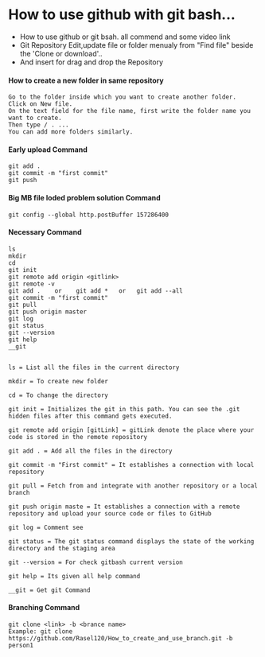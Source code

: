 # How to use github with git bash...

- How to use github or git bsah. all commend and some video link
- Git Repository Edit,update file or folder menualy from "Find file" beside the 'Clone or download'..
- And insert for drag and drop the Repository

#### How to create a new folder in same repository
```
Go to the folder inside which you want to create another folder.
Click on New file.
On the text field for the file name, first write the folder name you want to create.
Then type / . ...
You can add more folders similarly.
```
#### Early upload Command
```
git add .
git commit -m "first commit"
git push
```
#### Big MB file loded problem solution Command
```
git config --global http.postBuffer 157286400
```


#### Necessary Command  
```
ls
mkdir
cd
git init	
git remote add origin <gitlink>
git remote -v
git add .    or    git add *   or   git add --all     
git commit -m "first commit"
git pull
git push origin master
git log
git status
git --version
git help
__git


ls = List all the files in the current directory

mkdir = To create new folder

cd = To change the directory

git init = Initializes the git in this path. You can see the .git hidden files after this command gets executed.

git remote add origin [gitLink] = gitLink denote the place where your code is stored in the remote repository

git add . = Add all the files in the directory

git commit -m "First commit" = It establishes a connection with local repository

git pull = Fetch from and integrate with another repository or a local branch

git push origin maste = It establishes a connection with a remote repository and upload your source code or files to GitHub

git log = Comment see

git status = The git status command displays the state of the working directory and the staging area

git --version = For check gitbash current version

git help = Its given all help command 

__git = Get git Command

```

#### Branching Command
```
git clone <link> -b <brance name>
Example: git clone https://github.com/Rasel120/How_to_create_and_use_branch.git -b person1
````
